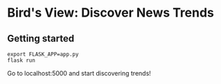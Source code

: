 # Bird's View: Discover News Trends

## Getting started

```shell
export FLASK_APP=app.py
flask run
```

Go to localhost:5000 and start discovering trends!
